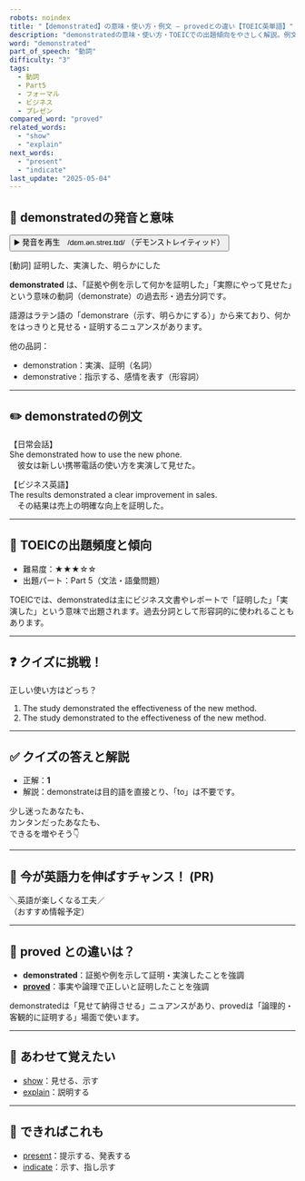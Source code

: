 ```yaml
---
robots: noindex
title: "【demonstrated】の意味・使い方・例文 ― provedとの違い【TOEIC英単語】"
description: "demonstratedの意味・使い方・TOEICでの出題傾向をやさしく解説。例文・クイズ付きでprovedとの違いもわかりやすく学べます。"
word: "demonstrated"
part_of_speech: "動詞"
difficulty: "3"
tags:
  - 動詞
  - Part5
  - フォーマル
  - ビジネス
  - プレゼン
compared_word: "proved"
related_words:
  - "show"
  - "explain"
next_words:
  - "present"
  - "indicate"
last_update: "2025-05-04"
---
```


## 🔰 demonstratedの発音と意味

<button class="play-audio" onclick="playTTS('demonstrated')">
  <span class="play-audio-main">
    ▶️ 発音を再生　/dɛm.ən.streɪ.tɪd/
  </span>
  <span class="play-audio-sub">
    （デモンストレイティッド）
  </span>
</button>

[動詞] 証明した、実演した、明らかにした

**demonstrated** は、「証拠や例を示して何かを証明した」「実際にやって見せた」という意味の動詞（demonstrate）の過去形・過去分詞です。

語源はラテン語の「demonstrare（示す、明らかにする）」から来ており、何かをはっきりと見せる・証明するニュアンスがあります。

他の品詞：  
- demonstration：実演、証明（名詞）
- demonstrative：指示する、感情を表す（形容詞）

---

## ✏️ demonstratedの例文

【日常会話】  
She demonstrated how to use the new phone.  
　彼女は新しい携帯電話の使い方を実演して見せた。

【ビジネス英語】  
The results demonstrated a clear improvement in sales.  
　その結果は売上の明確な向上を証明した。

---

## 🎯 TOEICの出題頻度と傾向

- 難易度：★★★☆☆
- 出題パート：Part 5（文法・語彙問題）

TOEICでは、demonstratedは主にビジネス文書やレポートで「証明した」「実演した」という意味で出題されます。過去分詞として形容詞的に使われることもあります。

---

## ❓ クイズに挑戦！

正しい使い方はどっち？

1. The study demonstrated the effectiveness of the new method.  
2. The study demonstrated to the effectiveness of the new method.

---

## ✅ クイズの答えと解説

- 正解：**1**
- 解説：demonstrateは目的語を直接とり、「to」は不要です。

少し迷ったあなたも、  
カンタンだったあなたも、  
できるを増やそう👇️

---

## 🚀 今が英語力を伸ばすチャンス！ (PR)

<div class="info-center">
＼英語が楽しくなる工夫／<br>  
（おすすめ情報予定）
</div>

---

## 🤔  proved との違いは？

- **demonstrated**：証拠や例を示して証明・実演したことを強調
- **[proved](/word/proved/)**：事実や論理で正しいと証明したことを強調

demonstratedは「見せて納得させる」ニュアンスがあり、provedは「論理的・客観的に証明する」場面で使います。

---

## 🧩 あわせて覚えたい

- [show](/word/show/)：見せる、示す
- [explain](/word/explain/)：説明する

---

## 📖 できればこれも

- [present](/word/present/)：提示する、発表する
- [indicate](/word/indicate/)：示す、指し示す

<!-- cvid: aid24_bid25 -->

